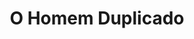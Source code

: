 ---
Numero: 514
title: O Homem Duplicado
Autor: James Blish
Co-autor: Robert Lowndes
Ano-de-Publicacao: 2000
Titulo-original: The Duplicated Man
Tradutor: Alexandra Santos Tavares
Co-tradutor: 
Ano-de-edicao: 1953
alias: James-Blish
Autor2-alias: Robert-Lowndes
Tradutor1-alias: Alexandra-Santos-Tavares
Tradutor2-alias: 
Titulo-link: 514-O-Homem-Duplicado
Capa: 
pags: 
Capa-link: 
---